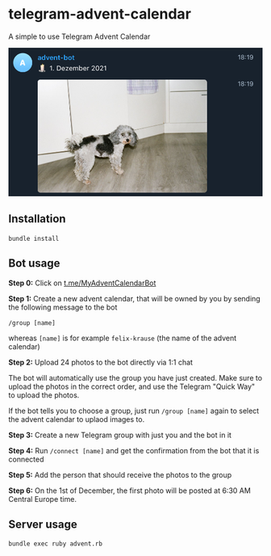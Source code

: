 # telegram-advent-calendar

A simple to use Telegram Advent Calendar

<img src="screenshots/screenshot.png" />

## Installation

```
bundle install
```

## Bot usage

**Step 0:** Click on [t.me/MyAdventCalendarBot](https://t.me/MyAdventCalendarBot)

**Step 1:** Create a new advent calendar, that will be owned by you by sending the following message to the bot

```
/group [name]
```

whereas `[name]` is for example `felix-krause` (the name of the advent calendar)

**Step 2:** Upload 24 photos to the bot directly via 1:1 chat

The bot will automatically use the group you have just created. Make sure to upload the photos in the correct order, and use the Telegram "Quick Way" to upload the photos.

If the bot tells you to choose a group, just run `/group [name]` again to select the advent calendar to uplaod images to.

**Step 3:** Create a new Telegram group with just you and the bot in it

**Step 4:** Run `/connect [name]` and get the confirmation from the bot that it is connected

**Step 5:** Add the person that should receive the photos to the group

**Step 6:** On the 1st of December, the first photo will be posted at 6:30 AM Central Europe time.

## Server usage

```
bundle exec ruby advent.rb
```
